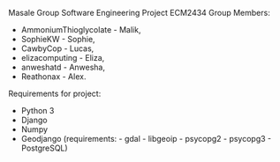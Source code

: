 Masale Group Software Engineering Project ECM2434
Group Members:
- AmmoniumThioglycolate - Malik,
- SophieKW - Sophie,
- CawbyCop - Lucas,
- elizacomputing - Eliza,
- anweshatd - Anwesha,
- Reathonax - Alex.

Requirements for project:
- Python 3
- Django
- Numpy
- Geodjango (requirements:
              - gdal
              - libgeoip
              - psycopg2
              - psycopg3
              - PostgreSQL)
